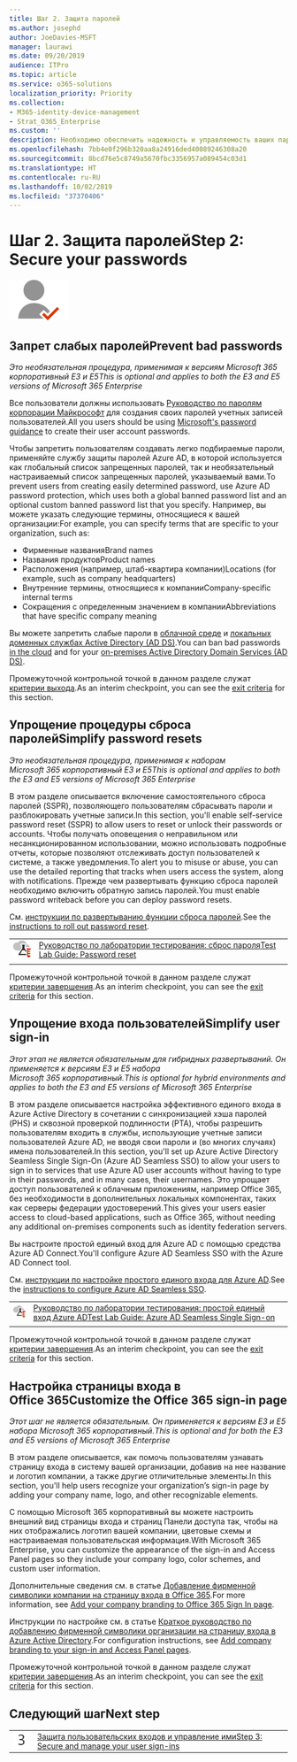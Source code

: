 ```yaml
---
title: Шаг 2. Защита паролей
ms.author: josephd
author: JoeDavies-MSFT
manager: laurawi
ms.date: 09/20/2019
audience: ITPro
ms.topic: article
ms.service: o365-solutions
localization_priority: Priority
ms.collection:
- M365-identity-device-management
- Strat_O365_Enterprise
ms.custom: ''
description: Необходимо обеспечить надежность и управляемость ваших паролей в масштабах организации.
ms.openlocfilehash: 7bb4e0f296b320aa8a24916ded40089246308a20
ms.sourcegitcommit: 8bcd76e5c8749a5670fbc3356957a089454c03d1
ms.translationtype: HT
ms.contentlocale: ru-RU
ms.lasthandoff: 10/02/2019
ms.locfileid: "37370406"
---
```

# <a name="step-2-secure-your-passwords"></a><span data-ttu-id="761bd-103">Шаг 2. Защита паролей</span><span class="sxs-lookup"><span data-stu-id="761bd-103">Step 2: Secure your passwords</span></span>

![Этап 2. Удостоверения](./media/deploy-foundation-infrastructure/identity_icon-small.png)

<a name="identity-password-prot"></a>
## <a name="prevent-bad-passwords"></a><span data-ttu-id="761bd-105">Запрет слабых паролей</span><span class="sxs-lookup"><span data-stu-id="761bd-105">Prevent bad passwords</span></span>

<span data-ttu-id="761bd-106">*Это необязательная процедура, применимая к версиям Microsoft 365 корпоративный E3 и E5*</span><span class="sxs-lookup"><span data-stu-id="761bd-106">*This is optional and applies to both the E3 and E5 versions of Microsoft 365 Enterprise*</span></span>

<span data-ttu-id="761bd-107">Все пользователи должны использовать [Руководство по паролям корпорации Майкрософт](https://www.microsoft.com/research/publication/password-guidance/) для создания своих паролей учетных записей пользователей.</span><span class="sxs-lookup"><span data-stu-id="761bd-107">All you users should be using [Microsoft's password guidance](https://www.microsoft.com/research/publication/password-guidance/) to create their user account passwords.</span></span>

<span data-ttu-id="761bd-108">Чтобы запретить пользователям создавать легко подбираемые пароли, применяйте службу защиты паролей Azure AD, в которой используется как глобальный список запрещенных паролей, так и необязательный настраиваемый список запрещенных паролей, указываемый вами.</span><span class="sxs-lookup"><span data-stu-id="761bd-108">To prevent users from creating easily determined password, use Azure AD password protection, which uses both a global banned password list and an optional custom banned password list that you specify.</span></span> <span data-ttu-id="761bd-109">Например, вы можете указать следующие термины, относящиеся к вашей организации:</span><span class="sxs-lookup"><span data-stu-id="761bd-109">For example, you can specify terms that are specific to your organization, such as:</span></span>

- <span data-ttu-id="761bd-110">Фирменные названия</span><span class="sxs-lookup"><span data-stu-id="761bd-110">Brand names</span></span>
- <span data-ttu-id="761bd-111">Названия продуктов</span><span class="sxs-lookup"><span data-stu-id="761bd-111">Product names</span></span>
- <span data-ttu-id="761bd-112">Расположения (например, штаб-квартира компании)</span><span class="sxs-lookup"><span data-stu-id="761bd-112">Locations (for example, such as company headquarters)</span></span>
- <span data-ttu-id="761bd-113">Внутренние термины, относящиеся к компании</span><span class="sxs-lookup"><span data-stu-id="761bd-113">Company-specific internal terms</span></span>
- <span data-ttu-id="761bd-114">Сокращения с определенным значением в компании</span><span class="sxs-lookup"><span data-stu-id="761bd-114">Abbreviations that have specific company meaning</span></span>

<span data-ttu-id="761bd-115">Вы можете запретить слабые пароли в [облачной среде](https://docs.microsoft.com/azure/active-directory/authentication/concept-password-ban-bad) и [локальных доменных службах Active Directory (AD DS)](https://docs.microsoft.com/azure/active-directory/authentication/concept-password-ban-bad-on-premises).</span><span class="sxs-lookup"><span data-stu-id="761bd-115">You can ban bad passwords [in the cloud](https://docs.microsoft.com/azure/active-directory/authentication/concept-password-ban-bad) and for your [on-premises Active Directory Domain Services (AD DS)](https://docs.microsoft.com/azure/active-directory/authentication/concept-password-ban-bad-on-premises).</span></span>

<span data-ttu-id="761bd-116">Промежуточной контрольной точкой в данном разделе служат [критерии выхода](identity-exit-criteria.md#crit-password-prot).</span><span class="sxs-lookup"><span data-stu-id="761bd-116">As an interim checkpoint, you can see the [exit criteria](identity-exit-criteria.md#crit-password-prot) for this section.</span></span>

<a name="identity-pw-reset"></a>
## <a name="simplify-password-resets"></a><span data-ttu-id="761bd-117">Упрощение процедуры сброса паролей</span><span class="sxs-lookup"><span data-stu-id="761bd-117">Simplify password resets</span></span>

<span data-ttu-id="761bd-118">*Это необязательная процедура, применимая к наборам Microsoft 365 корпоративный E3 и E5*</span><span class="sxs-lookup"><span data-stu-id="761bd-118">*This is optional and applies to both the E3 and E5 versions of Microsoft 365 Enterprise*</span></span>

<span data-ttu-id="761bd-119">В этом разделе описывается включение самостоятельного сброса паролей (SSPR), позволяющего пользователям сбрасывать пароли и разблокировать учетные записи.</span><span class="sxs-lookup"><span data-stu-id="761bd-119">In this section, you'll enable self-service password reset (SSPR) to allow users to reset or unlock their passwords or accounts.</span></span> <span data-ttu-id="761bd-120">Чтобы получать оповещения о неправильном или несанкционированном использовании, можно использовать подробные отчеты, которые позволяют отслеживать доступ пользователей к системе, а также уведомления.</span><span class="sxs-lookup"><span data-stu-id="761bd-120">To alert you to misuse or abuse, you can use the detailed reporting that tracks when users access the system, along with notifications.</span></span> <span data-ttu-id="761bd-121">Прежде чем развертывать функцию сброса паролей необходимо включить обратную запись паролей.</span><span class="sxs-lookup"><span data-stu-id="761bd-121">You must enable password writeback before you can deploy password resets.</span></span>

<span data-ttu-id="761bd-122">См. [инструкции по развертыванию функции сброса паролей](https://docs.microsoft.com/azure/active-directory/authentication/howto-sspr-deployment).</span><span class="sxs-lookup"><span data-stu-id="761bd-122">See the [instructions to roll out password reset](https://docs.microsoft.com/azure/active-directory/authentication/howto-sspr-deployment).</span></span>

|||
|:-------|:-----|
|![Руководства по лаборатории тестирования для облака Майкрософт](media/m365-enterprise-test-lab-guides/cloud-tlg-icon-small.png)| [<span data-ttu-id="761bd-124">Руководство по лаборатории тестирования: сброс пароля</span><span class="sxs-lookup"><span data-stu-id="761bd-124">Test Lab Guide: Password reset</span></span>](password-reset-m365-ent-test-environment.md) |
|||

<span data-ttu-id="761bd-125">Промежуточной контрольной точкой в данном разделе служат [критерии завершения](identity-exit-criteria.md#crit-identity-pw-reset).</span><span class="sxs-lookup"><span data-stu-id="761bd-125">As an interim checkpoint, you can see the [exit criteria](identity-exit-criteria.md#crit-identity-pw-reset) for this section.</span></span>


<a name="identity-sso"></a>
## <a name="simplify-user-sign-in"></a><span data-ttu-id="761bd-126">Упрощение входа пользователей</span><span class="sxs-lookup"><span data-stu-id="761bd-126">Simplify user sign-in</span></span>

<span data-ttu-id="761bd-127">*Этот этап не является обязательным для гибридных развертываний. Он применяется к версиям E3 и E5 набора Microsoft 365 корпоративный.*</span><span class="sxs-lookup"><span data-stu-id="761bd-127">*This is optional for hybrid environments and applies to both the E3 and E5 versions of Microsoft 365 Enterprise*</span></span>

<span data-ttu-id="761bd-128">В этом разделе описывается настройка эффективного единого входа в Azure Active Directory в сочетании с синхронизацией хэша паролей (PHS) и сквозной проверкой подлинности (PTA), чтобы разрешить пользователям входить в службы, использующие учетные записи пользователей Azure AD, не вводя свои пароли и (во многих случаях) имена пользователей.</span><span class="sxs-lookup"><span data-stu-id="761bd-128">In this section, you'll set up Azure Active Directory Seamless Single Sign-On (Azure AD Seamless SSO) to allow your users to sign in to services that use Azure AD user accounts without having to type in their passwords, and in many cases, their usernames.</span></span> <span data-ttu-id="761bd-129">Это упрощает доступ пользователей к облачным приложениям, например Office 365, без необходимости в дополнительных локальных компонентах, таких как серверы федерации удостоверений.</span><span class="sxs-lookup"><span data-stu-id="761bd-129">This gives your users easier access to cloud-based applications, such as Office 365, without needing any additional on-premises components such as identity federation servers.</span></span>

<span data-ttu-id="761bd-130">Вы настроите простой единый вход для Azure AD с помощью средства Azure AD Connect.</span><span class="sxs-lookup"><span data-stu-id="761bd-130">You'll configure Azure AD Seamless SSO with the Azure AD Connect tool.</span></span>

<span data-ttu-id="761bd-131">См. [инструкции по настройке простого единого входа для Azure AD](https://docs.microsoft.com/azure/active-directory/connect/active-directory-aadconnect-sso-quick-start).</span><span class="sxs-lookup"><span data-stu-id="761bd-131">See the [instructions to configure Azure AD Seamless SSO](https://docs.microsoft.com/azure/active-directory/connect/active-directory-aadconnect-sso-quick-start).</span></span>

|||
|:-------|:-----|
|![Руководства для лаборатории тестирования для облака Майкрософт](media/m365-enterprise-test-lab-guides/cloud-tlg-icon-small.png)| [<span data-ttu-id="761bd-133">Руководство по лаборатории тестирования: простой единый вход Azure AD</span><span class="sxs-lookup"><span data-stu-id="761bd-133">Test Lab Guide: Azure AD Seamless Single Sign-on</span></span>](single-sign-on-m365-ent-test-environment.md) |
|||

<span data-ttu-id="761bd-134">Промежуточной контрольной точкой в данном разделе служат [критерии завершения](identity-exit-criteria.md#crit-identity-sso).</span><span class="sxs-lookup"><span data-stu-id="761bd-134">As an interim checkpoint, you can see the [exit criteria](identity-exit-criteria.md#crit-identity-sso) for this section.</span></span>


<a name="identity-custom-sign-in"></a>
## <a name="customize-the-office-365-sign-in-page"></a><span data-ttu-id="761bd-135">Настройка страницы входа в Office 365</span><span class="sxs-lookup"><span data-stu-id="761bd-135">Customize the Office 365 sign-in page</span></span>

<span data-ttu-id="761bd-136">*Этот шаг не является обязательным. Он применяется к версиям E3 и E5 набора Microsoft 365 корпоративный.*</span><span class="sxs-lookup"><span data-stu-id="761bd-136">*This is optional and for both the E3 and E5 versions of Microsoft 365 Enterprise*</span></span>

<span data-ttu-id="761bd-137">В этом разделе описывается, как помочь пользователям узнавать страницу входа в систему вашей организации, добавив на нее название и логотип компании, а также другие отличительные элементы.</span><span class="sxs-lookup"><span data-stu-id="761bd-137">In this section, you'll help users recognize your organization’s sign-in page by adding your company name, logo, and other recognizable elements.</span></span> 

<span data-ttu-id="761bd-138">С помощью Microsoft 365 корпоративный вы можете настроить внешний вид страницы входа и страниц Панели доступа так, чтобы на них отображались логотип вашей компании, цветовые схемы и настраиваемая пользовательская информация.</span><span class="sxs-lookup"><span data-stu-id="761bd-138">With Microsoft 365 Enterprise, you can customize the appearance of the sign-in and Access Panel pages so they include your company logo, color schemes, and custom user information.</span></span> 

<span data-ttu-id="761bd-139">Дополнительные сведения см. в статье [Добавление фирменной символики компании на страницу входа в Office 365](https://docs.microsoft.com/office365/admin/setup/customize-sign-in-page).</span><span class="sxs-lookup"><span data-stu-id="761bd-139">For more information, see [Add your company branding to Office 365 Sign In page](https://docs.microsoft.com/office365/admin/setup/customize-sign-in-page).</span></span>

<span data-ttu-id="761bd-140">Инструкции по настройке см. в статье [Краткое руководство по добавлению фирменной символики организации на страницу входа в Azure Active Directory](http://aka.ms/aadpaddbranding).</span><span class="sxs-lookup"><span data-stu-id="761bd-140">For configuration instructions, see [Add company branding to your sign-in and Access Panel pages](http://aka.ms/aadpaddbranding).</span></span>

<span data-ttu-id="761bd-141">Промежуточной контрольной точкой в данном разделе служат [критерии завершения](identity-exit-criteria.md#crit-identity-custom-sign-in).</span><span class="sxs-lookup"><span data-stu-id="761bd-141">As an interim checkpoint, you can see the [exit criteria](identity-exit-criteria.md#crit-identity-custom-sign-in) for this section.</span></span>

## <a name="next-step"></a><span data-ttu-id="761bd-142">Следующий шаг</span><span class="sxs-lookup"><span data-stu-id="761bd-142">Next step</span></span>

|||
|:-------|:-----|
|![Шаг 3](./media/stepnumbers/Step3.png)| [<span data-ttu-id="761bd-144">Защита пользовательских входов и управление ими</span><span class="sxs-lookup"><span data-stu-id="761bd-144">Step 3: Secure and manage your user sign-ins</span></span>](identity-secure-user-sign-ins.md) |

